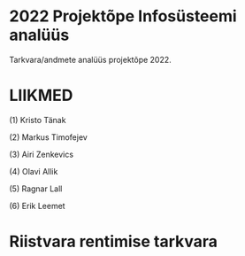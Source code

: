 # 2022 Projektõpe Infosüsteemi analüüs
Tarkvara/andmete analüüs projektõpe 2022.

# LIIKMED

(1) Kristo Tänak

(2) Markus Timofejev

(3) Airi Zenkevics

(4) Olavi Allik

(5) Ragnar Lall

(6) Erik Leemet

# Riistvara rentimise tarkvara
